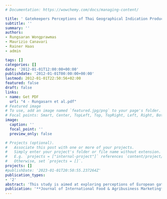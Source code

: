```yaml
---
# Documentation: https://wowchemy.com/docs/managing-content/

title: ' Gatekeepers Perceptions of Thai Geographical Indication Products in Europe'
subtitle: ''
summary: ''
authors:
- Rungsaran Wongprawmas
- Maurizio Canavari 
- Rainer Haas 
- admin

tags: []
categories: []
date: '2012-01-01T12:00:00+00:00'
publishdate: '2012-01-01T00:00:00+00:00'
lastmod: 2012-01-01T22:50:56+02:00
featured: false
draft: false
links: 
- name: Get PDF
  url: "4 - Rungasarn et al.pdf"
# Featured image
# To use, add an image named `featured.jpg/png` to your page's folder.
# Focal points: Smart, Center, TopLeft, Top, TopRight, Left, Right, BottomLeft, Bottom, BottomRight.
image:
  caption: ''
  focal_point: ''
  preview_only: false

# Projects (optional).
#   Associate this post with one or more of your projects.
#   Simply enter your project's folder or file name without extension.
#   E.g. `projects = ["internal-project"]` references `content/project/deep-learning/index.md`.
#   Otherwise, set `projects = []`.
projects: []
#publishDate: '2023-01-01T20:50:55.237264Z'
publication_types: 
- '2'
abstract: 'This study is aimed at exploring perceptions of European gatekeepers toward renowned Thai fruit and coffee products protected by geographical indication (GI) and factors influencing purchasing decision of gatekeepers toward imported food products. Sixteen qualitative interviews with distribution channel gatekeepers were administered in Austria, Italy, and Switzerland in 2010. Content analysis and concept mapping were used to analyze data. Results show that Thai GI products might be interesting for European gatekeepers, but the GI attribute alone might not be sufficient to ensure that the product is successful. Support of consistent information and promotion campaigns and fulfillment of other gatekeepers requirements of both products and suppliers are necessary.'
publication: '**Journal of International Food & Agribusiness Marketing**'
---
```

